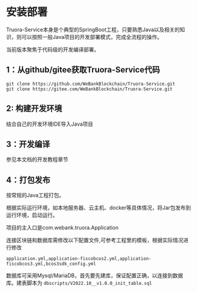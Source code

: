 # 安装部署

Truora-Service本身是个典型的SpringBoot工程，只要熟悉Java以及相关的知识，则可以按照一般Java项目的开发部署模式，完成全流程的操作。

当前版本聚焦于代码级的开发编译部署。

## 1：从github/gitee获取Truora-Service代码
```
git clone https://github.com/WeBankBlockchain/Truora-Service.git
git clone https://gitee.com/WeBankBlockchain/Truora-Service.git
```

## 2: 构建开发环境
结合自己的开发环境IDE导入Java项目

## 3：开发编译
参见本文档的开发教程章节

## 4：打包发布
按常规的Java工程打包。

根据实际运行环境，如本地服务器、云主机、docker等具体情况，将Jar包发布到运行环境，启动运行。

项目的主入口是com.webank.truora.Application

连接区块链和数据库需修改以下配置文件,可参考工程里的模板，根据实际情况进行修改
```
application.yml,application-fiscobcos2.yml,application-fiscobcos3.yml,bcos3sdk_config.yml
```
数据库可采用Mysql/MariaDB，首先要先建库，保证配置正确，以连接到数据库。建表脚本为
```dbscripts/V2022.10__v1.0.0_init_table.sql```